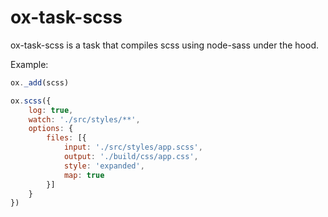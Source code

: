 # ox-task-scss

ox-task-scss is a task that compiles scss using node-sass under the hood.

Example:
```js
ox._add(scss)

ox.scss({
    log: true,
    watch: './src/styles/**',
    options: {
        files: [{
            input: './src/styles/app.scss',
            output: './build/css/app.css',
            style: 'expanded',
            map: true
        }]
    }
})
```